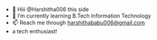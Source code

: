 - 👋 Hiii @Harshitha006 this side
- 🌱 I’m currently learning B.Tech Information Technology
- 📫 Reach me through harshithababu006@gmail.com
- a tech enthusiast!
